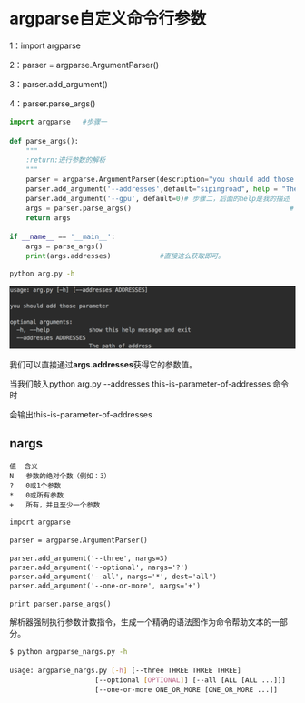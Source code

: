 # argparse自定义命令行参数

1：import argparse

2：parser = argparse.ArgumentParser()

3：parser.add_argument()

4：parser.parse_args()

```python
import argparse   #步骤一

def parse_args():
    """
    :return:进行参数的解析
    """
    parser = argparse.ArgumentParser(description="you should add those parameter")        # 这些参数都有默认值，当调用parser.print_help()或者运行程序时由于参数不正确(此时python解释器其实也是调用了pring_help()方法)时，                                                                     # 会打印这些描述信息，一般只需要传递description参数，如上。
    parser.add_argument('--addresses',default="sipingroad", help = "The path of address")
    parser.add_argument('--gpu', default=0)# 步骤二，后面的help是我的描述
    args = parser.parse_args()                                       # 步骤三
    return args

if __name__ == '__main__':
    args = parse_args()
    print(args.addresses)            #直接这么获取即可。
```

```bash
python arg.py -h 
```

![](_attachments/old/2022-09-05-02-37-26.png)

我们可以直接通过**args.addresses**获得它的参数值。

当我们敲入python arg.py --addresses this-is-parameter-of-addresses 命令时

会输出this-is-parameter-of-addresses

## nargs
```
值  含义
N   参数的绝对个数（例如：3）
?   0或1个参数
*   0或所有参数
+   所有，并且至少一个参数
```

```
import argparse

parser = argparse.ArgumentParser()

parser.add_argument('--three', nargs=3)
parser.add_argument('--optional', nargs='?')
parser.add_argument('--all', nargs='*', dest='all')
parser.add_argument('--one-or-more', nargs='+')

print parser.parse_args()
```

解析器强制执行参数计数指令，生成一个精确的语法图作为命令帮助文本的一部分。
```bash
$ python argparse_nargs.py -h

usage: argparse_nargs.py [-h] [--three THREE THREE THREE]
                     [--optional [OPTIONAL]] [--all [ALL [ALL ...]]]
                     [--one-or-more ONE_OR_MORE [ONE_OR_MORE ...]]
```